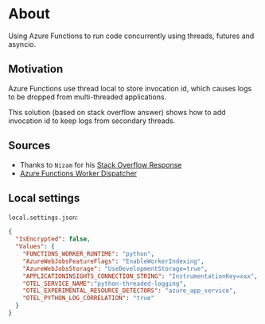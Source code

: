 # About

Using Azure Functions to run code concurrently using threads, futures and asyncio.

## Motivation

Azure Functions use thread local to store invocation id, which causes logs to be dropped from multi-threaded applications.

This solution (based on stack overflow answer) shows how to add invocation id to keep logs from secondary threads.

## Sources

* Thanks to `Nizam` for his [Stack Overflow Response](https://stackoverflow.com/questions/55934085/how-to-redirect-logs-from-secondary-threads-in-azure-functions-using-python)
* [Azure Functions Worker Dispatcher](https://github.com/Azure/azure-functions-python-worker/blob/main/azure_functions_worker/dispatcher.py)


## Local settings

`local.settings.json`:

```json
{
  "IsEncrypted": false,
  "Values": {
    "FUNCTIONS_WORKER_RUNTIME": "python",
    "AzureWebJobsFeatureFlags": "EnableWorkerIndexing",
    "AzureWebJobsStorage": "UseDevelopmentStorage=true",
    "APPLICATIONINSIGHTS_CONNECTION_STRING": "InstrumentationKey=xxx",
    "OTEL_SERVICE_NAME":"python-threaded-logging",
    "OTEL_EXPERIMENTAL_RESOURCE_DETECTORS": "azure_app_service",
    "OTEL_PYTHON_LOG_CORRELATION": "true"
  }
}
```